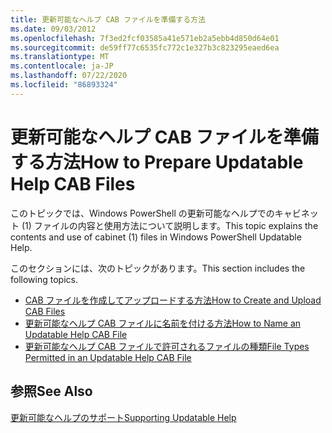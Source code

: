 ```yaml
---
title: 更新可能なヘルプ CAB ファイルを準備する方法
ms.date: 09/03/2012
ms.openlocfilehash: 7f3ed2fcf03585a41e571eb2a5ebb4d850d64e01
ms.sourcegitcommit: de59ff77c6535fc772c1e327b3c823295eaed6ea
ms.translationtype: MT
ms.contentlocale: ja-JP
ms.lasthandoff: 07/22/2020
ms.locfileid: "86893324"
---
```

# <a name="how-to-prepare-updatable-help-cab-files"></a><span data-ttu-id="f4a7a-102">更新可能なヘルプ CAB ファイルを準備する方法</span><span class="sxs-lookup"><span data-stu-id="f4a7a-102">How to Prepare Updatable Help CAB Files</span></span>

<span data-ttu-id="f4a7a-103">このトピックでは、Windows PowerShell の更新可能なヘルプでのキャビネット (1) ファイルの内容と使用方法について説明します。</span><span class="sxs-lookup"><span data-stu-id="f4a7a-103">This topic explains the contents and use of cabinet (1) files in Windows PowerShell Updatable Help.</span></span>

<span data-ttu-id="f4a7a-104">このセクションには、次のトピックがあります。</span><span class="sxs-lookup"><span data-stu-id="f4a7a-104">This section includes the following topics.</span></span>

- [<span data-ttu-id="f4a7a-105">CAB ファイルを作成してアップロードする方法</span><span class="sxs-lookup"><span data-stu-id="f4a7a-105">How to Create and Upload CAB Files</span></span>](./how-to-create-and-upload-cab-files.md)
- [<span data-ttu-id="f4a7a-106">更新可能なヘルプ CAB ファイルに名前を付ける方法</span><span class="sxs-lookup"><span data-stu-id="f4a7a-106">How to Name an Updatable Help CAB File</span></span>](./how-to-name-an-updatable-help-cab-file.md)
- [<span data-ttu-id="f4a7a-107">更新可能なヘルプ CAB ファイルで許可されるファイルの種類</span><span class="sxs-lookup"><span data-stu-id="f4a7a-107">File Types Permitted in an Updatable Help CAB File</span></span>](./file-types-permitted-in-an-updatable-help-cab-file.md)

## <a name="see-also"></a><span data-ttu-id="f4a7a-108">参照</span><span class="sxs-lookup"><span data-stu-id="f4a7a-108">See Also</span></span>

[<span data-ttu-id="f4a7a-109">更新可能なヘルプのサポート</span><span class="sxs-lookup"><span data-stu-id="f4a7a-109">Supporting Updatable Help</span></span>](./supporting-updatable-help.md)
